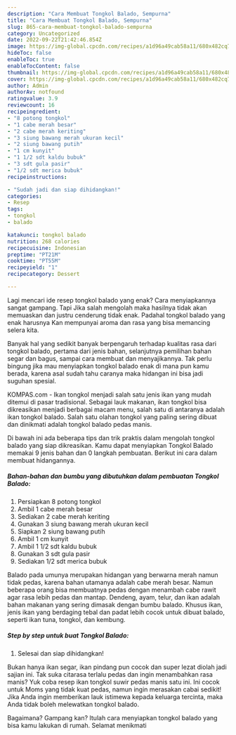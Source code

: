 ```yaml
---
description: "Cara Membuat Tongkol Balado, Sempurna"
title: "Cara Membuat Tongkol Balado, Sempurna"
slug: 865-cara-membuat-tongkol-balado-sempurna
category: Uncategorized
date: 2022-09-22T21:42:46.854Z
image: https://img-global.cpcdn.com/recipes/a1d96a49cab58a11/680x482cq70/tongkol-balado-foto-resep-utama.jpg
hideToc: false
enableToc: true
enableTocContent: false
thumbnail: https://img-global.cpcdn.com/recipes/a1d96a49cab58a11/680x482cq70/tongkol-balado-foto-resep-utama.jpg
cover: https://img-global.cpcdn.com/recipes/a1d96a49cab58a11/680x482cq70/tongkol-balado-foto-resep-utama.jpg
author: Admin
authorAv: notfound
ratingvalue: 3.9
reviewcount: 16
recipeingredient:
- "8 potong tongkol"
- "1 cabe merah besar"
- "2 cabe merah keriting"
- "3 siung bawang merah ukuran kecil"
- "2 siung bawang putih"
- "1 cm kunyit"
- "1 1/2 sdt kaldu bubuk"
- "3 sdt gula pasir"
- "1/2 sdt merica bubuk"
recipeinstructions:

- "Sudah jadi dan siap dihidangkan!"
categories:
- Resep
tags:
- tongkol
- balado

katakunci: tongkol balado 
nutrition: 268 calories
recipecuisine: Indonesian
preptime: "PT21M"
cooktime: "PT55M"
recipeyield: "1"
recipecategory: Dessert

---
```



Lagi mencari ide resep tongkol balado yang enak? Cara menyiapkannya sangat gampang. Tapi Jika salah mengolah maka hasilnya tidak akan memuaskan dan justru cenderung tidak enak. Padahal tongkol balado yang enak harusnya Kan mempunyai aroma dan rasa yang bisa memancing selera kita.


Banyak hal yang sedikit banyak berpengaruh terhadap kualitas rasa dari tongkol balado, pertama dari jenis bahan, selanjutnya pemilihan bahan segar dan bagus, sampai cara membuat dan menyajikannya. Tak perlu bingung jika mau menyiapkan tongkol balado enak di mana pun kamu berada, karena asal sudah tahu caranya maka hidangan ini bisa jadi suguhan spesial.

KOMPAS.com - Ikan tongkol menjadi salah satu jenis ikan yang mudah ditemui di pasar tradisional. Sebagai lauk makanan, ikan tongkol bisa dikreasikan menjadi berbagai macam menu, salah satu di antaranya adalah ikan tongkol balado. Salah satu olahan tongkol yang paling sering dibuat dan dinikmati adalah tongkol balado pedas manis.


Di bawah ini ada beberapa tips dan trik praktis dalam mengolah tongkol balado yang siap dikreasikan. Kamu dapat menyiapkan Tongkol Balado memakai 9 jenis bahan dan 0 langkah pembuatan. Berikut ini cara dalam membuat hidangannya.

<!--inarticleads1-->

##### Bahan-bahan dan bumbu yang dibutuhkan dalam pembuatan Tongkol Balado:

1. Persiapkan 8 potong tongkol
1. Ambil 1 cabe merah besar
1. Sediakan 2 cabe merah keriting
1. Gunakan 3 siung bawang merah ukuran kecil
1. Siapkan 2 siung bawang putih
1. Ambil 1 cm kunyit
1. Ambil 1 1/2 sdt kaldu bubuk
1. Gunakan 3 sdt gula pasir
1. Sediakan 1/2 sdt merica bubuk


Balado pada umunya merupakan hidangan yang berwarna merah namun tidak pedas, karena bahan utamanya adalah cabe merah besar. Namun beberapa orang bisa membuatnya pedas dengan menambah cabe rawit agar rasa lebih pedas dan mantap. Dendeng, ayam, telur, dan ikan adalah bahan makanan yang sering dimasak dengan bumbu balado. Khusus ikan, jenis ikan yang berdaging tebal dan padat lebih cocok untuk dibuat balado, seperti ikan tuna, tongkol, dan kembung. 

<!--inarticleads2-->

##### Step by step untuk buat Tongkol Balado:


1. Selesai dan siap dihidangkan!

Bukan hanya ikan segar, ikan pindang pun cocok dan super lezat diolah jadi sajian ini. Tak suka citarasa terlalu pedas dan ingin menambahkan rasa manis? Yuk coba resep ikan tongkol suwir pedas manis satu ini. Ini cocok untuk Moms yang tidak kuat pedas, namun ingin merasakan cabai sedikit! Jika Anda ingin memberikan lauk istimewa kepada keluarga tercinta, maka Anda tidak boleh melewatkan tongkol balado. 

Bagaimana? Gampang kan? Itulah cara menyiapkan tongkol balado yang bisa kamu lakukan di rumah. Selamat menikmati
